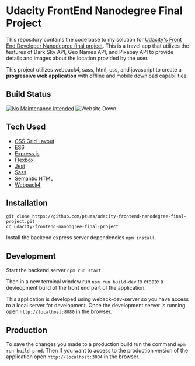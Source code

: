 # Udacity FrontEnd Nanodegree Final Project

This repository contains the code base to my solution for [Udacity's Front End Developer Nanodegree final project](https://www.udacity.com/course/front-end-web-developer-nanodegree--nd0011). This is a travel app that utilizes the features of Dark Sky API, Geo Names API, and Pixabay API to provide details and images about the location provided by the user.

This project utilizes webpack4, sass, html, css, and javascript to create a **progressive web application** with offline and mobile download capabilities.

## Build Status

[![No Maintenance Intended](http://unmaintained.tech/badge.svg)](http://unmaintained.tech/)
![Website Down](https://camo.githubusercontent.com/3202fdb5566d5e0cef4ae932e4756973a1b6d3b9/68747470733a2f2f696d672e736869656c64732e696f2f776562736974652d75702d646f776e2d677265656e2d7265642f687474702f6d7966616b65776562736974657468617473686f756c646e6f7465786973742e61742e6c656173742e692e686f70652e737667)

## Tech Used

* [CSS Grid Layout](https://developer.mozilla.org/en-US/docs/Web/CSS/CSS_Grid_Layout)
* [ES6](http://es6-features.org/#Constants)
* [Express.js](https://expressjs.com/)
* [Flexbox](https://developer.mozilla.org/en-US/docs/Learn/CSS/CSS_layout/Flexbox)
* [Jest](https://jestjs.io/)
* [Sass](https://sass-lang.com/)
* [Semantic HTML](https://developer.mozilla.org/en-US/docs/Glossary/Semantics)
* [Webpack4](https://webpack.js.org/)

## Installation

```
git clone https://github.com/ptums/udacity-frontend-nanodegree-final-project.git
cd udacity-frontend-nanodgree-final-project
```

Install the backend express server dependencies ```npm install```.

## Development

Start the backend server ```npm run start```. 

Then in a new terminal window run ```npm run build-dev``` to create a devleopment build of the front end part of the application.

This application is developed using weback-dev-server so you have access to a local server for development. Once the development server is running open ```http://localhost:8080``` in the browser.


## Production

To save the changes you made to a production build run the command ```npm run build-prod```. Then if you want to access to the production version of the application open ```http://localhost:3004``` in the browser.
